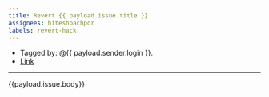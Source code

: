 ```yaml
---
title: Revert {{ payload.issue.title }}
assignees: hiteshpachpor
labels: revert-hack
---
```

- Tagged by: @{{ payload.sender.login }}.
- [Link]({{payload.issue.html_url}})

---

{{payload.issue.body}}
